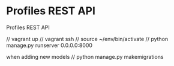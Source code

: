 # Profiles REST API

Profiles REST API

// vagrant up
// vagrant ssh
// source ~/env/bin/activate
// python manage.py runserver 0.0.0.0:8000

when adding new models
// python manage.py makemigrations
